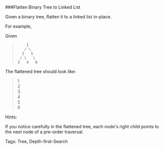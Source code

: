 ###Flatten Binary Tree to Linked List

Given a binary tree, flatten it to a linked list in-place.

For example,

Given 

>         1
>        / \
>       2   5
>      / \   \
>     3   4   6

The flattened tree should look like:

>   1
>    \
>     2
>      \
>       3
>        \
>         4
>          \
>           5
>            \
>             6

Hints:

If you notice carefully in the flattened tree, each node's right child points to the next node of a pre-order traversal.

Tags: Tree, Depth-first-Search
